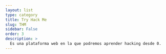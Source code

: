 ```yaml
---
layout: list
type: category
title: Try Hack Me
slug: THM
sidebar: False
order: 3
description: >
  Es una plataforma web en la que podremos aprender hacking desde 0.
---
```

